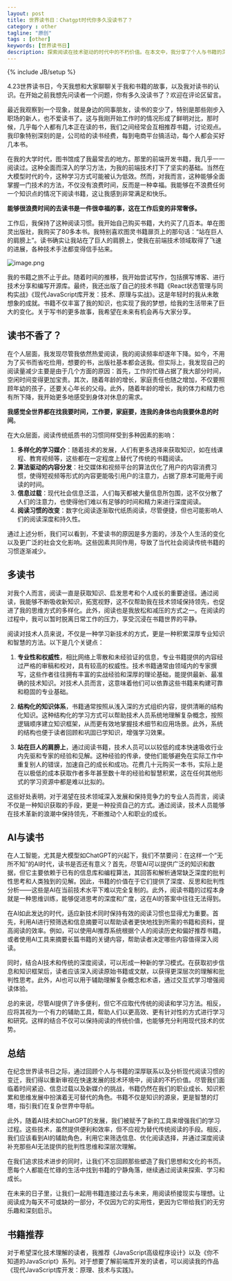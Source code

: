 ```yaml
---
layout: post
title: 世界读书日：Chatgpt时代你多久没读书了？
category : other
tagline: "原创"
tags : [other]
keywords: [世界读书日]
description: 探索阅读在技术驱动的时代中的不朽价值。在本文中，我分享了个人与书籍的深刻联系，并讨论了如何结合AI技术优化我们的阅读习惯。
---
```


{% include JB/setup %}

4.23世界读书日，今天我想和大家聊聊关于我和书籍的故事，以及我对读书的认识。在开始之前我想先问读者一个问题，你有多久没读书了？欢迎在评论区留言。

最近我观察到一个现象，就是身边的同事朋友，读书的变少了，特别是那些刚步入职场的新人，也不爱读书了。这与我刚开始工作时的情况形成了鲜明对比，那时候，几乎每个人都有几本正在读的书，我们之间经常会互相推荐书籍，讨论观点。我印象特别深刻的是，公司给的读书经费，每到电商平台搞活动，每个人都会买好几本书。

在我的大学时代，图书馆成了我最常去的地方。那里的前端开发书籍，我几乎一一阅读过。这种全面而深入的学习方法，为我的前端技术打下了坚实的基础。当然在大模型时代的今，这种学习方式可能被认为低效。然而，对我而言，这种能够全面掌握一门技术的方法，不仅没有浪费时间，反而是一种幸福。我能够在不浪费任何一个知识点的情况下阅读书籍，这让我感到非常满足和快乐。

**能够很浪费时间的去读书是一件很幸福的事，这在工作后变的非常奢侈。**

工作后，我保持了这种阅读习惯。我开始自己购买书籍，大约买了几百本。单在图灵出版社，我购买了80多本书。我特别喜欢图灵书籍扉页上的那句话：“站在巨人的肩膀上”。读书确实让我站在了巨人的肩膀上，使我在前端技术领域取得了飞速的进展，各种技术手法都变得信手拈来。

![image.png]({{BLOG_IMG}}630.png)

我的书籍之旅不止于此。随着时间的推移，我开始尝试写作，包括撰写博客、进行技术分享和编写开源库。最终，我还出版了自己的技术书籍《React状态管理与同构实战》《现代JavaScript库开发：技术、原理与实战》。这是年轻时的我从未敢想象的成就。书籍不仅丰富了我的知识，也实现了我的梦想，给我的生活带来了巨大的变化。关于写书的更多故事，我希望在未来有机会再与大家分享。

## 读书不香了？
在个人层面，我发现尽管我依然热爱阅读，我的阅读频率却逐年下降。如今，不用为了买书而省吃俭用，想要的书，出版社基本都会送我。但实际上，我发现自己的阅读量减少主要是由于几个方面的原因：首先，工作的忙碌占据了我大部分时间，空闲时间变得更加宝贵。其次，随着年龄的增长，家庭责任也随之增加，不仅要照顾年幼的孩子，还要关心年长的父母。此外，随着年龄的增长，我的体力和精力也有所下降，我开始更多地感受到身体对休息的需求。

**我感觉全世界都在找我要时间，工作要，家庭要，连我的身体也向我要休息的时间**。

在大众层面，阅读传统纸质书的习惯同样受到多种因素的影响：

1.  **多样化的学习媒介**：随着技术的发展，人们有更多选择来获取知识，如在线课程、教育视频等，这些都在一定程度上替代了传统的书籍阅读。
2.  **算法驱动的内容分发**：社交媒体和视频平台的算法优化了用户的内容消费习惯，使得短视频等形式的内容更能吸引用户的注意力，占据了原本可能用于阅读的时间。
3.  **信息过载**：现代社会信息泛滥，人们每天都被大量信息所包围，这不仅分散了人们的注意力，也使得他们难以有足够的时间和精力来进行深度阅读。
4.  **阅读习惯的改变**：数字化阅读逐渐取代纸质阅读，尽管便捷，但也可能影响人们的阅读深度和持久性。

通过上述分析，我们可以看到，不爱读书的原因是多方面的，涉及个人生活的变化以及更广泛的社会文化影响。这些因素共同作用，导致了当代社会阅读传统书籍的习惯逐渐减少。

## 多读书
对我个人而言，阅读一直是获取知识、启发思考和个人成长的重要途径。通过阅读，我能够不断吸收新知识，拓宽视野，这不仅帮助我在技术领域保持领先，也促进了我的思维方式的多样化。此外，阅读也是我放松和减压的方式之一。在阅读的过程中，我可以暂时脱离日常工作的压力，享受沉浸在书籍世界的平静。

阅读对技术人员来说，不仅是一种学习新技术的方式，更是一种积累深厚专业知识和智慧的方法。以下是几个关键点：

1.  **专业性和权威性**，相比网络上零散和未经验证的信息，专业书籍提供的内容经过严格的审稿和校对，具有较高的权威性。技术书籍通常由领域内的专家撰写，这些作者往往拥有丰富的实战经验和深厚的理论基础，能提供最新、最准确的技术知识。对技术人员而言，这意味着他们可以依靠这些书籍来构建可靠和稳固的专业基础。

2.  **结构化的知识体系**，书籍通常按照从浅入深的方式组织内容，提供清晰的结构化知识。这种结构化的学习方式可以帮助技术人员系统地理解复杂概念，按照逻辑顺序建立知识框架，从而更有效地掌握技术细节和应用场景。此外，系统的结构也便于读者回顾和巩固已学知识，增强学习效果。

3.  **站在巨人的肩膀上**，通过阅读书籍，技术人员可以以较低的成本快速吸收行业内先驱和专家的经验和见解。这种经验的传承，使他们能够避免在实际工作中重复别人的错误，加速自己的成长和成功。花费几十元购买一本书，实际上是在以极低的成本获取作者多年甚至数十年的经验和智慧积累，这在任何其他形式的学习资源中都是难以比拟的。

这些好处表明，对于渴望在技术领域深入发展和保持竞争力的专业人员而言，阅读不仅是一种知识获取的手段，更是一种投资自己的方式。通过阅读，技术人员能够在技术革新的浪潮中保持领先，不断推动个人和职业的成长。

## AI与读书
在人工智能，尤其是大模型如ChatGPT的兴起下，我们不禁要问：在这样一个“无所不知”的AI时代，读书是否还有意义？首先，尽管AI可以提供广泛的知识和数据，但它主要依赖于已有的信息库和编程算法，其回答和解析通常缺乏深度的批判性思考和人类独到的见解。因此，书籍的价值在于它们提供了深度、反思和批判性分析——这些是AI在当前技术水平下难以完全复制的。此外，阅读书籍的过程本身就是一种思维训练，能够促进思考的深度和广度，这在AI的答案中往往无法得到。

在AI如此发达的时代，适应新技术同时保持有效的阅读习惯也显得尤为重要。首先，利用AI进行预筛选和信息摘要可以帮助读者更快地找到所需的书籍和资料，提高阅读的效率。例如，可以使用AI推荐系统根据个人的阅读历史和偏好推荐书籍，或者使用AI工具来摘要长篇书籍的关键内容，帮助读者决定哪些内容值得深入阅读。

同时，结合AI技术和传统的深度阅读，可以形成一种新的学习模式。在获取初步信息和知识框架后，读者应该深入阅读原始书籍或文献，以获得更深层次的理解和批判性思考。此外，AI也可以用于辅助理解复杂概念和术语，通过交互式学习增强阅读体验。

总的来说，尽管AI提供了许多便利，但它不应取代传统的阅读和学习方法。相反，应将其视为一个有力的辅助工具，帮助人们以更高效、更有针对性的方式进行学习和研究。这样的结合不仅可以保持阅读的传统价值，也能够充分利用现代技术的优势。

## 总结
在纪念世界读书日之际，通过回顾个人与书籍的深厚联系以及分析现代阅读习惯的变迁，我们得以重新审视在快速发展的技术环境中，阅读的不朽价值。尽管我们面临着时间紧迫、信息过载以及新媒介的挑战，书籍仍然在我们的职业成长、知识积累和思维发展中扮演着无可替代的角色。书籍不仅是知识的源泉，更是智慧的灯塔，指引我们在复杂世界中导航。

此外，随着AI技术如ChatGPT的发展，我们被赋予了新的工具来增强我们的学习过程。这些技术，虽然提供便利和效率，但不应视为替代传统阅读的手段。相反，我们应该看到AI的辅助角色，利用它来筛选信息、优化阅读选择，并通过深度阅读补充那些AI无法提供的批判性思维和深层次理解。

在我们追求技术进步的同时，让我们不忘回顾那些塑造了我们思想和文化的书页。愿每个人都能在忙碌的生活中找到书籍的宁静角落，继续通过阅读来探索、学习和成长。

在未来的日子里，让我们一起用书籍连接过去与未来，用阅读桥接现实与理想。让阅读成为每天不可或缺的一部分，不仅因为它的实用性，更因为它带给我们的无穷乐趣和深刻启示。

## 书籍推荐
对于希望深化技术理解的读者，我推荐《JavaScript高级程序设计》以及《你不知道的JavaScript》系列。对于想要了解前端库开发的读者，可以阅读我的作品《现代JavaScript库开发：原理、技术与实践》。